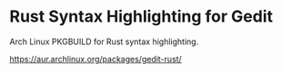 Rust Syntax Highlighting for Gedit
==================================

Arch Linux PKGBUILD for Rust syntax highlighting.

https://aur.archlinux.org/packages/gedit-rust/
